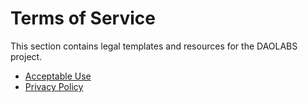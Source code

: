 # Terms of Service

This section contains legal templates and resources for the DAOLABS project.

- [Acceptable Use](./acceptable-use.md)
- [Privacy Policy](./privacy-policy.md)
